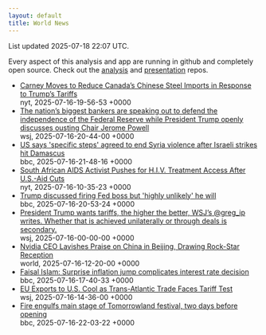 ```yaml
---
layout: default
title: World News
---
```


<div markdown="0">
<div class="byline small text-muted">List updated <span class="datetime">2025-07-18 22:07 UTC</span>.</div>

<p>Every aspect of this analysis and app are running in github and completely open source. Check out the <a href="https://github.com/Castro-Media/Analysis">analysis</a> and <a href="https://github.com/Castro-Media/TopStoryReview.com">presentation</a> repos.</p>
<ul>
<li><a href='https://www.nytimes.com/2025/07/16/world/canada/carney-trump-us-canada-steel-tariffs.html'>Carney Moves to Reduce Canada&#8217;s Chinese Steel Imports in Response to Trump&#8217;s Tariffs</a><div class='byline small text-muted'>nyt, <span class="datetime">2025-07-16-19-56-53 +0000</span></div></li>
<li><a href='https://www.wsj.com/economy/central-banking/bank-ceos-federal-reserve-independence-7ce5c29c'>The nation&#8217;s biggest bankers are speaking out to defend the independence of the Federal Reserve while President Trump openly discusses ousting Chair Jerome Powell</a><div class='byline small text-muted'>wsj, <span class="datetime">2025-07-16-20-44-00 +0000</span></div></li>
<li><a href='https://www.bbc.com/news/articles/cp90l77187zo'>US says 'specific steps' agreed to end Syria violence after Israeli strikes hit Damascus</a><div class='byline small text-muted'>bbc, <span class="datetime">2025-07-16-21-48-16 +0000</span></div></li>
<li><a href='https://www.nytimes.com/2025/07/14/health/south-africa-aids-hiv-trump-funding-cuts.html'>South African AIDS Activist Pushes for H.I.V. Treatment Access After U.S.-Aid Cuts</a><div class='byline small text-muted'>nyt, <span class="datetime">2025-07-16-10-35-23 +0000</span></div></li>
<li><a href='https://www.bbc.com/news/articles/c4geyrdprwjo'>Trump discussed firing Fed boss but 'highly unlikely' he will</a><div class='byline small text-muted'>bbc, <span class="datetime">2025-07-16-20-53-24 +0000</span></div></li>
<li><a href='https://www.wsj.com/economy/trade/forget-taco-trump-is-winning-his-trade-war-8af6f777'>President Trump wants tariffs, the higher the better, WSJ&#8217;s @greg_ip writes. Whether that is achieved unilaterally or through deals is secondary.</a><div class='byline small text-muted'>wsj, <span class="datetime">2025-07-16-00-00-00 +0000</span></div></li>
<li><a href='https://www.wsj.com/world/asia/nvidia-ceo-lavishes-praise-on-china-in-beijing-drawing-rock-star-reception-3587377f'>Nvidia CEO Lavishes Praise on China in Beijing, Drawing Rock-Star Reception</a><div class='byline small text-muted'>world, <span class="datetime">2025-07-16-12-20-00 +0000</span></div></li>
<li><a href='https://www.bbc.com/news/articles/c70xy9nv7p7o'>Faisal Islam: Surprise inflation jump complicates interest rate decision</a><div class='byline small text-muted'>bbc, <span class="datetime">2025-07-16-17-40-33 +0000</span></div></li>
<li><a href='https://www.wsj.com/economy/trade/eu-exports-to-u-s-cool-as-trans-atlantic-trade-faces-tariff-test-94059ed1'>EU Exports to U.S. Cool as Trans-Atlantic Trade Faces Tariff Test</a><div class='byline small text-muted'>wsj, <span class="datetime">2025-07-16-14-36-00 +0000</span></div></li>
<li><a href='https://www.bbc.com/news/articles/cpqn3w0w7x5o'>Fire engulfs main stage of Tomorrowland festival, two days before opening</a><div class='byline small text-muted'>bbc, <span class="datetime">2025-07-16-22-03-22 +0000</span></div></li>
</ul>
</div>
